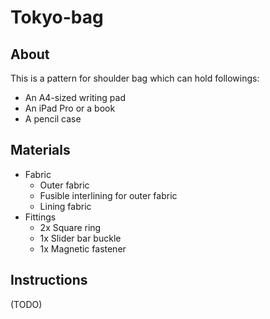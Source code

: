 # Tokyo-bag

## About
This is a pattern for shoulder bag which can hold followings:

- An A4-sized writing pad
- An iPad Pro or a book
- A pencil case

## Materials

- Fabric
  - Outer fabric
  - Fusible interlining for outer fabric
  - Lining fabric
- Fittings
  - 2x Square ring 
  - 1x Slider bar buckle
  - 1x Magnetic fastener


## Instructions

(TODO)
